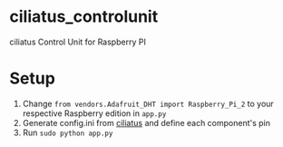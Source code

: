 # ciliatus_controlunit
ciliatus Control Unit for Raspberry PI

# Setup

1. Change `from vendors.Adafruit_DHT import Raspberry_Pi_2` to your respective Raspberry edition in `app.py`
2. Generate config.ini from [ciliatus](https://github.com/matthenning/ciliatus) and define each component's pin
3. Run `sudo python app.py`
